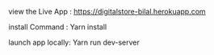 view the Live App : https://digitalstore-bilal.herokuapp.com



install Command : Yarn install



launch app locally: Yarn run dev-server
